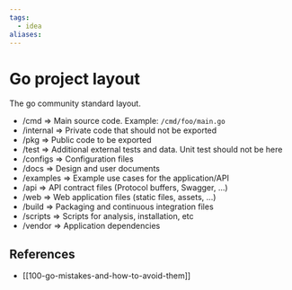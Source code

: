 ```yaml
---
tags:
  - idea
aliases:
---
```


# Go project layout

The go community standard layout.

- /cmd => Main source code. Example: `/cmd/foo/main.go`
- /internal => Private code that should not be exported
- /pkg => Public code to be exported
- /test => Additional external tests and data. Unit test should not be here
- /configs => Configuration files
- /docs => Design and user documents
- /examples => Example use cases for the application/API
- /api => API contract files (Protocol buffers, Swagger, ...)
- /web => Web application files (static files, assets, ...)
- /build => Packaging and continuous integration files
- /scripts => Scripts for analysis, installation, etc
- /vendor => Application dependencies

## References

- [[100-go-mistakes-and-how-to-avoid-them]]
